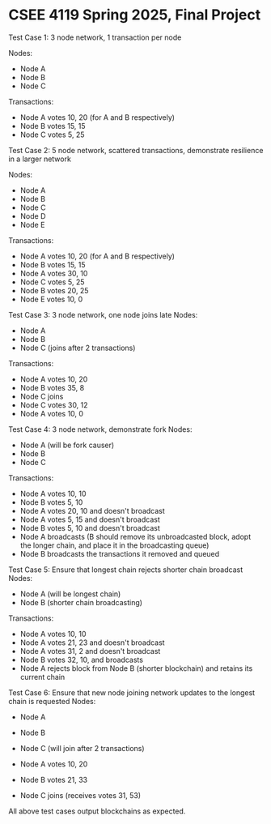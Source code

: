 # CSEE 4119 Spring 2025, Final Project

Test Case 1: 3 node network, 1 transaction per node

Nodes:
- Node A
- Node B
- Node C

Transactions:
- Node A votes 10, 20 (for A and B respectively)
- Node B votes 15, 15
- Node C votes 5, 25

Test Case 2: 5 node network, scattered transactions, demonstrate resilience in a larger network 

Nodes:
- Node A
- Node B
- Node C
- Node D
- Node E

Transactions:
- Node A votes 10, 20 (for A and B respectively)
- Node B votes 15, 15
- Node A votes 30, 10
- Node C votes 5, 25
- Node B votes 20, 25
- Node E votes 10, 0

Test Case 3: 3 node network, one node joins late
Nodes:
- Node A
- Node B
- Node C (joins after 2 transactions)

Transactions: 
- Node A votes 10, 20
- Node B votes 35, 8
- Node C joins
- Node C votes 30, 12
- Node A votes 10, 0


Test Case 4: 3 node network, demonstrate fork
Nodes:
- Node A (will be fork causer)
- Node B 
- Node C

Transactions: 
- Node A votes 10, 10
- Node B votes 5, 10
- Node A votes 20, 10 and doesn't broadcast
- Node A votes 5, 15 and doesn't broadcast
- Node B votes 5, 10 and doesn't broadcast
- Node A broadcasts (B should remove its unbroadcasted block, adopt the longer chain, and place it in the broadcasting queue)
- Node B broadcasts the transactions it removed and queued


Test Case 5: Ensure that longest chain rejects shorter chain broadcast
Nodes:
- Node A (will be longest chain)
- Node B (shorter chain broadcasting)

Transactions:
- Node A votes 10, 10
- Node A votes 21, 23 and doesn't broadcast
- Node A votes 31, 2 and doesn't broadcast
- Node B votes 32, 10, and broadcasts
- Node A rejects block from Node B (shorter blockchain) and retains its current chain

Test Case 6: Ensure that new node joining network updates to the longest chain is requested
Nodes:
- Node A
- Node B
- Node C (will join after 2 transactions)

- Node A votes 10, 20
- Node B votes 21, 33
- Node C joins (receives votes 31, 53)






All above test cases output blockchains as expected.